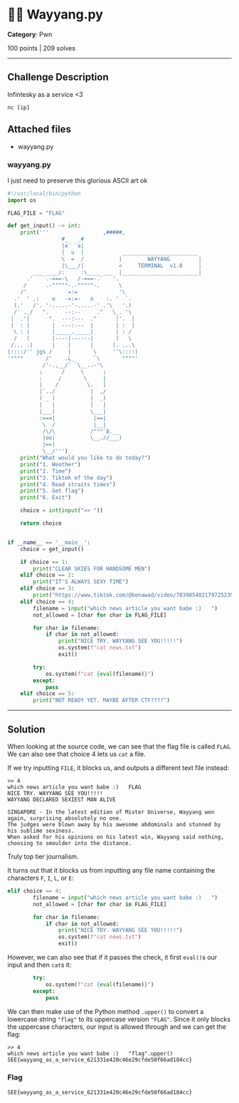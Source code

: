 # 🧑‍🎓 Wayyang.py

**Category**: Pwn

100 points | 209 solves

----

## Challenge Description

Infintesky as a service <3

`nc [ip]`

## Attached files

* wayyang.py

### wayyang.py

I just need to preserve this glorious ASCII art ok

```py
#!/usr/local/bin/python
import os

FLAG_FILE = "FLAG"

def get_input() -> int:
    print('''                 ,#####,
                 #_   _#
                 |a` `a|
                 |  u  |            ________________________
                 \  =  /           |        WAYYANG         |
                 |\___/|           <     TERMINAL  v1.0     |
        ___ ____/:     :\____ ___  |________________________|
      .'   `.-===-\   /-===-.`   '.
     /      .-"""""-.-"""""-.      \
    /'             =:=             '\
  .'  ' .:    o   -=:=-   o    :. '  `.
  (.'   /'. '-.....-'-.....-' .'\   '.)
  /' ._/   ".     --:--     ."   \_. '\
 |  .'|      ".  ---:---  ."      |'.  |
 |  : |       |  ---:---  |       | :  |
  \ : |       |_____._____|       | : /
  /   (       |----|------|       )   \
 /... .|      |    |      |      |. ...\
|::::/'' jgs /     |       \     ''\::::|
'""""       /'    .L_      `\       """"'
           /'-.,__/` `\__..-'\
          ;      /     \      ;
          :     /       \     |
          |    /         \.   |
          |`../           |  ,/
          ( _ )           |  _)
          |   |           |   |
          |___|           \___|
          :===|            |==|
           \  /            |__|
           /\/\           /"""`8.__
           |oo|           \__.//___)
           |==|
           \__/''')
    print("What would you like to do today?")
    print("1. Weather")
    print("2. Time")
    print("3. Tiktok of the day")
    print("4. Read straits times")
    print("5. Get flag")
    print("6. Exit")

    choice = int(input(">> "))

    return choice


if __name__ == '__main__':
    choice = get_input()

    if choice == 1:
        print("CLEAR SKIES FOR HANDSOME MEN")
    elif choice == 2:
        print("IT'S ALWAYS SEXY TIME")
    elif choice == 3:
        print("https://www.tiktok.com/@benawad/video/7039054021797252399")
    elif choice == 4:
        filename = input("which news article you want babe :)   ")
        not_allowed = [char for char in FLAG_FILE]

        for char in filename:
            if char in not_allowed:
                print("NICE TRY. WAYYANG SEE YOU!!!!!")
                os.system(f"cat news.txt")
                exit()

        try:
            os.system(f"cat {eval(filename)}")
        except:
            pass
    elif choice == 5:
        print("NOT READY YET. MAYBE AFTER CTF????")
```

----

## Solution

When looking at the source code, we can see that the flag file is called `FLAG`. We can also see that choice 4 lets us `cat` a file.

If we try inputting `FILE`, it blocks us, and outputs a different text file instead:

```text
>> 4
which news article you want babe :)   FLAG
NICE TRY. WAYYANG SEE YOU!!!!!
WAYYANG DECLARED SEXIEST MAN ALIVE

SINGAPORE - In the latest edition of Mister Universe, Wayyang won again, surprising absolutely no one.
The judges were blown away by his awesome abdominals and stunned by his sublime sexiness.
When asked for his opinions on his latest win, Wayyang said nothing, choosing to smoulder into the distance.
```

Truly top tier journalism.

It turns out that it blocks us from inputting any file name containing the characters `F`, `I`, `L`, or `E`:

```py
elif choice == 4:
        filename = input("which news article you want babe :)   ")
        not_allowed = [char for char in FLAG_FILE]

        for char in filename:
            if char in not_allowed:
                print("NICE TRY. WAYYANG SEE YOU!!!!!")
                os.system(f"cat news.txt")
                exit()
```

However, we can also see that if it passes the check, it first `eval()`s our input and then `cat`s it:

```py
        try:
            os.system(f"cat {eval(filename)}")
        except:
            pass
```

We can then make use of the Python method `.upper()` to convert a lowercase string `"flag"` to its uppercase version `"FLAG"`. Since it only blocks the uppercase characters, our input is allowed through and we can get the flag:

```text
>> 4
which news article you want babe :)   "flag".upper()
SEE{wayyang_as_a_service_621331e420c46e29cfde50f66ad184cc}
```

### Flag

```text
SEE{wayyang_as_a_service_621331e420c46e29cfde50f66ad184cc}
```
